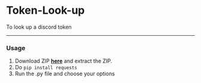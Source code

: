 # Token-Look-up
To look up a discord token 

--------------------------------------

### Usage

1. Download ZIP <a href="https://github.com/platipus9999/Token-Look-up/archive/refs/heads/main.zip">**here**</a> and extract the ZIP.
2. Do `pip install requests`
3. Run the .py file and choose your options

